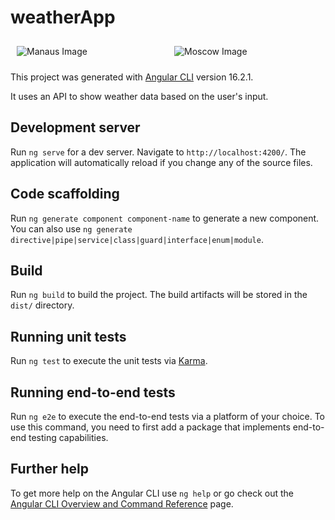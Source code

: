 # weatherApp

<div style="display: flex;">
  <img src="/docs/Manaus.png" alt="Manaus Image" style="flex: 50%; padding: 10px;">
  <img src="/docs/Moscow.png" alt="Moscow Image" style="flex: 50%; padding: 10px;">
</div>


This project was generated with [Angular CLI](https://github.com/angular/angular-cli) version 16.2.1.

It uses an API to show weather data based on the user's input.

## Development server

Run `ng serve` for a dev server. Navigate to `http://localhost:4200/`. The application will automatically reload if you change any of the source files.

## Code scaffolding

Run `ng generate component component-name` to generate a new component. You can also use `ng generate directive|pipe|service|class|guard|interface|enum|module`.

## Build

Run `ng build` to build the project. The build artifacts will be stored in the `dist/` directory.

## Running unit tests

Run `ng test` to execute the unit tests via [Karma](https://karma-runner.github.io).

## Running end-to-end tests

Run `ng e2e` to execute the end-to-end tests via a platform of your choice. To use this command, you need to first add a package that implements end-to-end testing capabilities.

## Further help

To get more help on the Angular CLI use `ng help` or go check out the [Angular CLI Overview and Command Reference](https://angular.io/cli) page.
